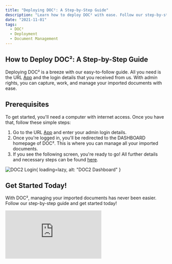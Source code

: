```yaml
---
title: "Deploying DOC²: A Step-by-Step Guide"
description: "Learn how to deploy DOC² with ease. Follow our step-by-step guide and manage your imported documents efficiently. Get started today!"
date: "2021-11-01"
tags:
  - DOC²
  - Deployment
  - Document Management
---
```


## How to Deploy DOC²: A Step-by-Step Guide

Deploying DOC² is a breeze with our easy-to-follow guide. All you need is the URL [App](https://app.polydocs.io/) and the login details that you received from us. With admin rights, you can capture, work, and manage your imported documents with ease.

## Prerequisites

To get started, you'll need a computer with internet access. Once you have that, follow these simple steps:

1. Go to the URL [App](https://app.polydocs.io/) and enter your admin login details.
2. Once you're logged in, you'll be redirected to the DASHBOARD homepage of DOC². This is where you can manage all your imported documents.
3. If you see the following screen, you're ready to go! All further details and necessary steps can be found [here](https://docs.polydocs.io/doc2/document-validation/).

![DOC2 Login](/_images/doc2/Deployment/DOC2_Deployment_Dashboard.png){ loading=lazy, alt: "DOC2 Dashboard" }

## Get Started Today!

With DOC², managing your imported documents has never been easier. Follow our step-by-step guide and get started today!

<div class='video-container'>
  <iframe src="https://www.youtube.com/embed/VIDEO_ID_HERE" frameborder="0" allowfullscreen></iframe>
</div>
